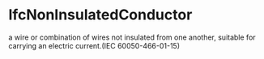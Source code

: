 IfcNonInsulatedConductor
========================
a wire or combination of wires not insulated from one another, suitable for
carrying an electric current.(IEC 60050-466-01-15)


